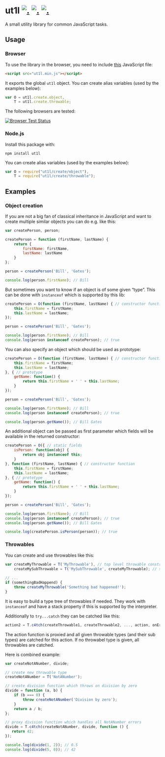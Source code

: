ut1l [![.](https://badge.fury.io/js/ut1l.png)](http://badge.fury.io/js/ut1l) [![.](https://travis-ci.org/hhelwich/ut1l.png?branch=master)](https://travis-ci.org/hhelwich/ut1l) [![.](https://coveralls.io/repos/hhelwich/ut1l/badge.png?branch=master)](https://coveralls.io/r/hhelwich/ut1l?branch=master)
====

A small utility library for common JavaScript tasks.

Usage
-----

### Browser

To use the library in the browser, you need to include [this](https://raw.github.com/hhelwich/ut1l/master/dist/ut1l.min.js) JavaScript file:

```html
<script src="ut1l.min.js"></script>
```

It exports the global `ut1l` object. 
You can create alias variables (used by the examples below):

```javascript
var O = ut1l.create.object,
    T = ut1l.create.throwable;
```

The following browsers are tested:

[![Browser Test Status](https://saucelabs.com/browser-matrix/ut1l.svg)](https://saucelabs.com/u/ut1l)


### Node.js

Install this package with:

```
npm install ut1l
```

You can create alias variables (used by the examples below):

```javascript
var O = require("ut1l/create/object"),
    T = require("ut1l/create/throwable");
```


Examples
--------


### Object creation

If you are not a big fan of classical inheritance in JavaScript and want to create multiple similar objects you can do e.g. like this:

```javascript
var createPerson, person;

createPerson = function (firstName, lastName) {
    return {
        firstName: firstName,
        lastName: lastName
    }
};

person = createPerson('Bill', 'Gates');

console.log(person.firstName); // Bill
```

But sometimes you want to know if an object is of some given “type”. This can be done with `instanceof` which is supported by this lib:

```javascript
createPerson = O(function (firstName, lastName) { // constructor function
    this.firstName = firstName;
    this.lastName = lastName;
});

person = createPerson('Bill', 'Gates');

console.log(person.firstName); // Bill
console.log(person instanceof createPerson); // true
```

You can also specify an object which should be used as prototype:


```javascript
createPerson = O(function (firstName, lastName) { // constructor function
    this.firstName = firstName;
    this.lastName = lastName;
}, { // prototype
    getName: function() {
        return this.firstName + ' ' + this.lastName;
    }
});

person = createPerson('Bill', 'Gates');

console.log(person.firstName); // Bill
console.log(person instanceof createPerson); // true

console.log(person.getName()); // Bill Gates
```

An additional object can be passed as first parameter which fields will be available in the returned constructor:


```javascript
createPerson = O({ // static fields
    isPerson: function(obj) {
        return obj instanceof this;
    }
}, function (firstName, lastName) { // constructor function
    this.firstName = firstName;
    this.lastName = lastName;
}, { // prototype
    getName: function() {
        return this.firstName + ' ' + this.lastName;
    }
});

person = createPerson('Bill', 'Gates');

console.log(person.firstName); // Bill
console.log(person instanceof createPerson); // true
console.log(person.getName()); // Bill Gates

console.log(createPerson.isPerson(person)); // true
```


### Throwables

You can create and use throwables like this:

```javascript
var createMyThrowable = T('MyThrowable'), // top level throwable constructor
    createMySubThrowable = T('MySubThrowable', createMyThrowable); // sub throwable constructor
    
// ...
if (somethingBadHappend) {
    throw createMyThrowable('Something bad happened!');
}
```

It is easy to build a type tree of throwables if needed. They work with `instanceof` and have a stack property if this is supported by the interpreter.

Additionally to `try...catch` they can be catched like this:

```javascript
action2 = T.c4tch(createThrowable1, createThrowable2, ..., action, onError); 
```

The action function is proxied and all given throwable types (and their sub types) are catched for this action. If no throwabel type is given, all throwables are catched.

Here is combined example:


```javascript
var createNotANumber, divide;

// create new throwable type
createNotANumber = T('NotANumber');

// create division function which throws on division by zero
divide = function (a, b) {
    if (b === 0) {
        throw createNotANumber('Division by zero');
    }
    return a / b;
};

// proxy division function which handles all NotANumber errors
divide = T.c4tch(createNotANumber, divide, function () {
   return 42;
});

console.log(divide(1, 2)); // 0.5
console.log(divide(5, 0)); // 42
```
